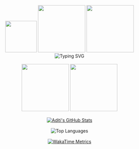 <div align="center">
    <img src="https://media.giphy.com/media/v1.Y2lkPTc5MGI3NjExM3ZobXFvYmJ3dzZ6aHNmbGlxOW1tYmpmYW0xbjI2amFqMGRqY2Y1ZCZlcD12MV9pbnRlcm5hbF9naWZfYnlfaWQmY3Q9Zw/aE7dD6gS46c43Hw2V1/giphy.gif" width="100" />
    <img src="https://user-images.githubusercontent.com/60453000/188734915-46522c00-d83d-4c3e-8c3b-d510e1925b39.gif" width="150" />
    <img src="https://user-images.githubusercontent.com/74038190/228795744-8c8535a8-a548-43d7-8461-9f93976378e9.gif" width="150" />
</div>

<div align="center">
  <img src="https://readme-typing-svg.herokuapp.com?font=Fira+Code&pause=1000&color=F7931E&center=true&vCenter=true&width=435&lines=Hi+there!+I'm+Aditi;Welcome+to+my+GitHub+profile!;Happy+coding!" alt="Typing SVG" />
</div>

<br>

<div align="center">
  <img src="https://user-images.githubusercontent.com/74038190/228795744-8c8535a8-a548-43d7-8461-9f93976378e9.gif" width="150" />
  <img src="https://user-images.githubusercontent.com/74038190/228795744-8c8535a8-a548-43d7-8461-9f93976378e9.gif" width="150" />
</div>

<br>

<div align="center">
  <a href="https://github.com/AditiBhardwaj03">
    <img src="https://github-readme-stats.vercel.app/api?username=AditiBhardwaj03&show_icons=true&theme=dark&include_all_commits=true" alt="Aditi's GitHub Stats" />
  </a>
</div>

<br>

<div align="center">
  <img src="https://github-readme-stats.vercel.app/api/top-langs/?username=AditiBhardwaj03&layout=compact&theme=dark" alt="Top Languages" />
</div>

<br>

<div align="center">
  <a href="https://github.com/AditiBhardwaj03/waka-readme-stats">
    <img src="https://github.com/AditiBhardwaj03/waka-readme-stats/raw/master/metrics/waka.svg" alt="WakaTime Metrics" />
  </a>
</div>
